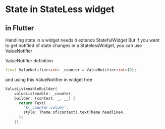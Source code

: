 # State in StateLess widget 

## in Flutter

Handling state in a widget needs it extends StatefulWidget  But if you want to get notified of state changes in a StatelessWidget, you can use ValueNotifier



ValueNotifier definition

```dart
final ValueNotifier<int> _counter = ValueNotifier<int>(0);
```



and using this ValueNotifier in widget tree

```dart
ValueListenableBuilder(
    valueListenable: _counter,
    builder: (context, _, __) {
      return Text(
        '${_counter.value}',
        style: Theme.of(context).textTheme.headline4,
      );
    }),
```

